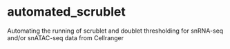 # automated_scrublet
 Automating the running of scrublet and doublet thresholding for snRNA-seq and/or snATAC-seq data from Cellranger
